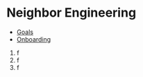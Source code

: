 <!-- TITLE: Engineering -->
<!-- SUBTITLE: Product Central -->

# Neighbor Engineering

* [Goals](https://neighbor-wiki.herokuapp.com/engineering/goals)
* [Onboarding](https://neighbor-wiki.herokuapp.com/engineering/onboarding)

 1. f
 1. f
 1. f
